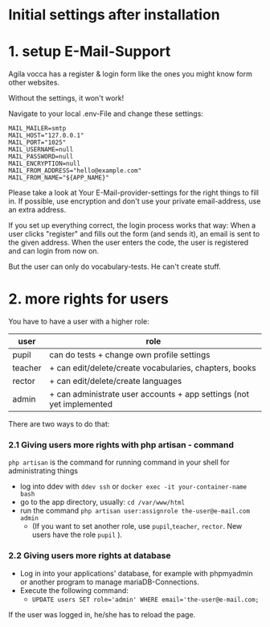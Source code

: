 # Initial settings after installation

# 1. setup E-Mail-Support

Agila vocca has a register & login form like the ones you might know form other websites.

Without the settings, it won't work!

Navigate to your local .env-File and change these settings:

```dotenv
MAIL_MAILER=smtp
MAIL_HOST="127.0.0.1"
MAIL_PORT="1025"
MAIL_USERNAME=null
MAIL_PASSWORD=null
MAIL_ENCRYPTION=null
MAIL_FROM_ADDRESS="hello@example.com"
MAIL_FROM_NAME="${APP_NAME}"
```
Please take a look at Your E-Mail-provider-settings for the right things to fill in. 
If possible, use encryption and don't use your private email-address, use an extra address.

If you set up everything correct, the login process works that way:
When a user clicks "register" and fills out the form (and sends it), an email is sent to the given address.
When the user enters the code, the user is registered and can login from now on.

But the user can only do vocabulary-tests. He can't create stuff.

# 2. more rights for users
You have to have a user with a higher role:

| user    | role                                                                 |
|---------|----------------------------------------------------------------------|
| pupil   | can do tests + change own profile settings                           |
| teacher | + can edit/delete/create vocabularies, chapters, books               |
| rector  | + can edit/delete/create languages                                   |
| admin   | + can administrate user accounts + app settings (not yet implemented |

There are two ways to do that:

### 2.1 Giving users more rights with php artisan - command
`php artisan` is the command for running command in your shell for administrating things 
- log into ddev with `ddev ssh`  or `docker exec -it your-container-name bash`
- go to the app directory, usually: `cd /var/www/html`
- run the command `php artisan user:assignrole the-user@e-mail.com admin` 
  - (If you want to set another role, use `pupil`,`teacher`, `rector`. New users have the role `pupil` ).

### 2.2 Giving users more rights at database
- Log in into your applications' database, for example with phpmyadmin or another program to manage mariaDB-Connections.
- Execute the following command: 
  - `UPDATE users SET role='admin' WHERE email='the-user@e-mail.com;`


If the user was logged in, he/she has to reload the page.
